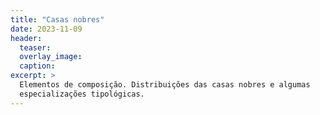 ```yaml
---
title: "Casas nobres"
date: 2023-11-09
header:
  teaser:
  overlay_image:
  caption:
excerpt: >
  Elementos de composição. Distribuições das casas nobres e algumas
  especializações tipológicas.
---
```


